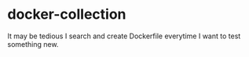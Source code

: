 # docker-collection
It may be tedious I search and create Dockerfile everytime I want to test something new.
